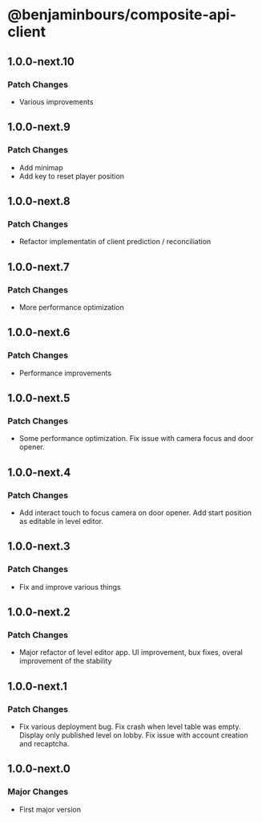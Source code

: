 # @benjaminbours/composite-api-client

## 1.0.0-next.10

### Patch Changes

- Various improvements

## 1.0.0-next.9

### Patch Changes

- Add minimap
- Add key to reset player position

## 1.0.0-next.8

### Patch Changes

- Refactor implementatin of client prediction / reconciliation

## 1.0.0-next.7

### Patch Changes

- More performance optimization

## 1.0.0-next.6

### Patch Changes

- Performance improvements

## 1.0.0-next.5

### Patch Changes

- Some performance optimization. Fix issue with camera focus and door opener.

## 1.0.0-next.4

### Patch Changes

- Add interact touch to focus camera on door opener. Add start position as editable in level editor.

## 1.0.0-next.3

### Patch Changes

- Fix and improve various things

## 1.0.0-next.2

### Patch Changes

- Major refactor of level editor app. UI improvement, bux fixes, overal improvement of the stability

## 1.0.0-next.1

### Patch Changes

- Fix various deployment bug. Fix crash when level table was empty. Display only published level on lobby. Fix issue with account creation and recaptcha.

## 1.0.0-next.0

### Major Changes

- First major version
